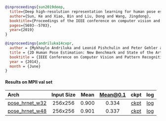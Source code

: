 
<!-- [ALGORITHM] -->

```bibtex
@inproceedings{sun2019deep,
  title={Deep high-resolution representation learning for human pose estimation},
  author={Sun, Ke and Xiao, Bin and Liu, Dong and Wang, Jingdong},
  booktitle={Proceedings of the IEEE conference on computer vision and pattern recognition},
  pages={5693--5703},
  year={2019}
}
```

<!-- [DATASET] -->

```bibtex
@inproceedings{andriluka14cvpr,
  author = {Mykhaylo Andriluka and Leonid Pishchulin and Peter Gehler and Schiele, Bernt}
  title = {2D Human Pose Estimation: New Benchmark and State of the Art Analysis},
  booktitle = {IEEE Conference on Computer Vision and Pattern Recognition (CVPR)},
  year = {2014},
  month = {June}
}
```

#### Results on MPII val set

| Arch  | Input Size | Mean | Mean@0.1   | ckpt    | log     |
| :--- | :--------: | :------: | :------: |:------: |:------: |
| [pose_hrnet_w32](/configs/body/2D_Kpt_SV_RGB_Img/topdown_hm/mpii/hrnet_w32_mpii_256x256.py) | 256x256 | 0.900 | 0.334 | [ckpt](https://download.openmmlab.com/mmpose/top_down/hrnet/hrnet_w32_mpii_256x256-6c4f923f_20200812.pth) | [log](https://download.openmmlab.com/mmpose/top_down/hrnet/hrnet_w32_mpii_256x256_20200812.log.json) |
| [pose_hrnet_w48](/configs/body/2D_Kpt_SV_RGB_Img/topdown_hm/mpii/hrnet_w48_mpii_256x256.py) | 256x256 | 0.901 | 0.337 | [ckpt](https://download.openmmlab.com/mmpose/top_down/hrnet/hrnet_w48_mpii_256x256-92cab7bd_20200812.pth) | [log](https://download.openmmlab.com/mmpose/top_down/hrnet/hrnet_w48_mpii_256x256_20200812.log.json) |

